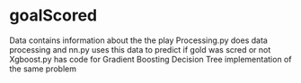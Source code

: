 # goalScored

Data contains information about the the play
Processing.py does data processing and nn.py uses this data to predict if gold was scred or not
Xgboost.py has code for Gradient Boosting Decision Tree implementation of the same problem
